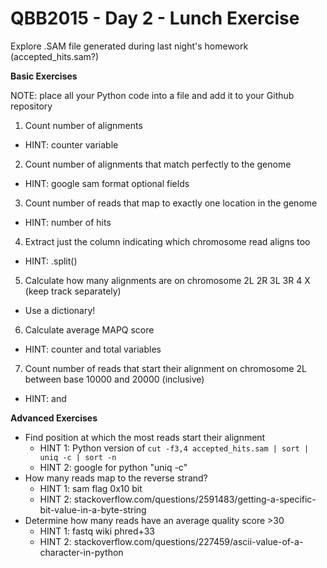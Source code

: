 QBB2015 - Day 2 - Lunch Exercise
================================

Explore .SAM file generated during last night's homework (accepted_hits.sam?)

**Basic Exercises**

NOTE: place all your Python code into a file and add it to your Github repository

1. Count number of alignments
  - HINT: counter variable
2. Count number of alignments that match perfectly to the genome
  - HINT: google sam format optional fields
3. Count number of reads that map to exactly one location in the genome
  - HINT: number of hits
4. Extract just the column indicating which chromosome read aligns too
  - HINT: .split()
5. Calculate how many alignments are on chromosome 2L 2R 3L 3R 4 X (keep track separately)
  - Use a dictionary!
6. Calculate average MAPQ score
  - HINT: counter and total variables
7. Count number of reads that start their alignment on chromosome 2L between base 10000 and 20000 (inclusive)
  - HINT: and

**Advanced Exercises**

- Find position at which the most reads start their alignment
  - HINT 1: Python version of `cut -f3,4 accepted_hits.sam | sort | uniq -c | sort -n`
  - HINT 2: google for python "uniq -c"
- How many reads map to the reverse strand?
  - HINT 1: sam flag 0x10 bit
  - HINT 2: stackoverflow.com/questions/2591483/getting-a-specific-bit-value-in-a-byte-string
- Determine how many reads have an average quality score >30
  - HINT 1: fastq wiki phred+33
  - HINT 2: stackoverflow.com/questions/227459/ascii-value-of-a-character-in-python
